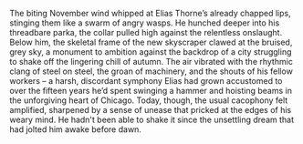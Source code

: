The biting November wind whipped at Elias Thorne’s already chapped lips, stinging them like a swarm of angry wasps.  He hunched deeper into his threadbare parka, the collar pulled high against the relentless onslaught. Below him, the skeletal frame of the new skyscraper clawed at the bruised, grey sky, a monument to ambition against the backdrop of a city struggling to shake off the lingering chill of autumn.  The air vibrated with the rhythmic clang of steel on steel, the groan of machinery, and the shouts of his fellow workers – a harsh, discordant symphony Elias had grown accustomed to over the fifteen years he’d spent swinging a hammer and hoisting beams in the unforgiving heart of Chicago.  Today, though, the usual cacophony felt amplified, sharpened by a sense of unease that pricked at the edges of his weary mind.  He hadn't been able to shake it since the unsettling dream that had jolted him awake before dawn.
